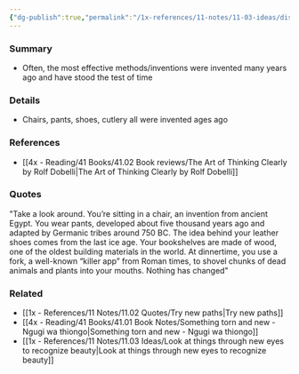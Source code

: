 ```yaml
---
{"dg-publish":true,"permalink":"/1x-references/11-notes/11-03-ideas/disregard-the-brand-new/","title":"Disregard the brand new","created":"2024-02-14T20:18:33.633+03:00","updated":"2024-02-14T20:18:33.633+03:00"}
---
```



### Summary
- Often, the most effective methods/inventions were invented many years ago and have stood the test of time

### Details
- Chairs, pants, shoes, cutlery all were invented ages ago

### References
- [[4x - Reading/41 Books/41.02 Book reviews/The Art of Thinking Clearly by Rolf Dobelli\|The Art of Thinking Clearly by Rolf Dobelli]]

### Quotes
"Take a look around. You’re sitting in a chair, an invention from ancient Egypt. You wear pants, developed about five thousand years ago and adapted by Germanic tribes around 750 BC. The idea behind your leather shoes comes from the last ice age. Your bookshelves are made of wood, one of the oldest building materials in the world. At dinnertime, you use a fork, a well-known “killer app” from Roman times, to shovel chunks of dead animals and plants into your mouths. Nothing has changed"

### Related
- [[1x - References/11 Notes/11.02 Quotes/Try new paths\|Try new paths]]
- [[4x - Reading/41 Books/41.01 Book Notes/Something torn and new - Ngugi wa thiongo\|Something torn and new - Ngugi wa thiongo]]
- [[1x - References/11 Notes/11.03 Ideas/Look at things through new eyes to recognize beauty\|Look at things through new eyes to recognize beauty]]